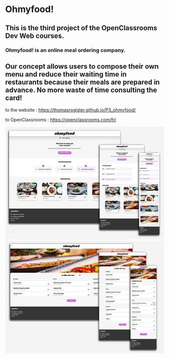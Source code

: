 # Ohmyfood!
## This is the third project of the OpenClassrooms Dev Web courses.

### Ohmyfood! is an online meal ordering company. 
Our concept allows users to compose their own menu and reduce their waiting time in restaurants because their meals are prepared in advance. 
No more waste of time consulting the card!
---
to the website : https://thomasrogister.github.io/P3_ohmyfood/

to OpenClassrooms : https://openclassrooms.com/fr/

![](images%20presentation/home%20page.png)
![](images%20presentation/restaurants.png)
